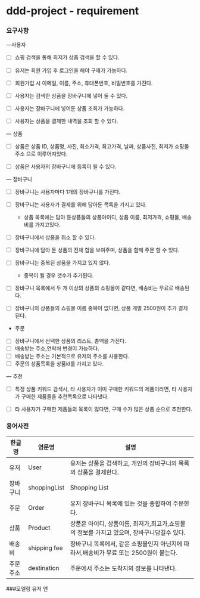 # ddd-project - requirement 

### 요구사항
—사용자

-[ ]  쇼핑 검색을 통해 최저가 상품 검색을 할 수 있다.

-[ ]  유저는 회원 가입 후 로그인을 해야 구매가 가능하다.

-[ ]  회원가입 시 이메일, 이름, 주소, 휴대폰번호, 비밀번호를 가진다.

-[ ]  사용자는 검색한 상품을 장바구니에 넣어 둘 수 있다.

-[ ]  사용자는 장바구니에 넣어둔 상품 조회가 가능하다.

-[ ] 사용자는 상품을 결제한 내역을 조회 할 수 있다.

— 상품

-[ ] 상품은 상품 ID, 상품명, 사진, 최소가격, 최고가격, 날짜, 상품사진, 최저가 쇼핑몰 주소 으로 이루어져있다.

-[ ] 상품은 사용자의 장바구니에 등록이 될 수 있다.

— 장바구니
-[ ] 장바구니는 사용자마다 1개의 장바구니를 가진다.

-[ ] 장바구니는 사용자가 결제를 위해 담아둔 목록을 가지고 있다.

    - 상품 목록에는 담아 둔상품들의  상품아이디, 상품 이름, 최저가격, 쇼핑몰, 배송비를 가지고있다.

-[ ] 장바구니에서 상품을 취소 할 수 있다.

-[ ] 장바구니에 담아 둔 상품의 전체 합을 보여주며,  상품을 함께 주문 할 수 있다.

-[ ] 장바구니는 중복된 상품을 가지고 있지 않다.

    - 중복이 될 경우 갯수가 추가된다.

-[ ] 장바구니 목록에서 두 개 이상의 상품의 쇼핑몰이 같다면, 배송비는 무료로 배송된다.

-[ ] 장바구니의 상품들의 쇼핑몰 이름 중복이 없다면, 상품 개별 2500원이 추가 결제 된다.

- 주문
-[ ] 장바구니에서 선택한 상품의 리스트, 총액을 가진다.
-[ ] 배송받는 주소,연락처 변경이 가능하다.
-[ ] 배송받는 주소는 기본적으로 유저의 주소를 사용한다.
-[ ] 주문의 상품목록을 상품id를 가지고 있다.

— 추천

-[ ] 특정 상품 키워드 검색시,  타 사용자가 이미 구매한 키워드의 제품이라면, 타 사용자가 구매한 제품들을 추천목록으로 나타낸다.

-[ ]  타 사용자가 구매한 제품들의 목록이 많다면, 구매 수가 많은 상품 순으로 추천한다.

### 용어사전

| 한글명 | 영문명 | 설명  |
| --- | --- | --- |
| 유저 | User| 유저는 상품을 검색하고, 개인의 장바구니의 목록의 상품을 결제한다.|
| 장바구니 | shoppingList |Shopping List | 사용자가 찜한 상품을 저장하는 곳|
| 주문 | Order |유저 장바구니 목록에 있는 것을 종합하여 주문한다.|
| 상품 | Product |상품은 아이디, 상품이름, 최저가,최고가,쇼핑몰의 정보를 가지고 있으며, 장바구니담길수 있다.
| 배송비 | shipping fee |장바구니 목록에서, 같은 쇼핑몰인지 아닌지에 따라서,배송비가 무료 또는 2500원이 붙는다.
| 주문주소 | destination| 주문에서 주소는 도착지의 정보를 나타낸다.|

 ###모델링
 유저 엔